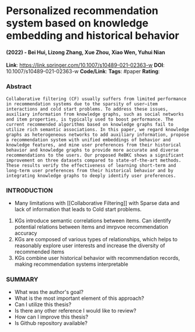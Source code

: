 # Personalized recommendation system based on knowledge embedding and historical behavior
#### (2022) - Bei Hui, Lizong Zhang, Xue Zhou, Xiao Wen, Yuhui Nian
**Link**: https://link.springer.com/10.1007/s10489-021-02363-w
**DOI**: 10.1007/s10489-021-02363-w
**Code/Link**:
**Tags**: #paper
**Rating**:

### Abstract

```
Collaborative filtering (CF) usually suffers from limited performance in recommendation systems due to the sparsity of user–item interactions and cold start problems. To address these issues, auxiliary information from knowledge graphs, such as social networks and item properties, is typically used to boost performance. The current recommended algorithms based on knowledge graphs fail to utilize rich semantic associations. In this paper, we regard knowledge graphs as heterogeneous networks to add auxiliary information, propose a recommendation system with unified embeddings of behavior and knowledge features, and mine user preferences from their historical behavior and knowledge graphs to provide more accurate and diverse recommendations to the users. Our proposed ReBKC shows a significant improvement on three datasets compared to state-of-the-art methods. These results verify the effectiveness of learning short-term and long-term user preferences from their historical behavior and by integrating knowledge graphs to deeply identify user preferences.
```

### INTRODUCTION
- Many limitations with [[Collaborative Filtering]] with Sparse data and lack of information that leads to Cold start problems.
1. KGs introduce semantic correlations between items. Can identify potential relations between items and imrpvoe recommendation accuracy
2. KGs are composed of various types of relationships, which helps to reasonably explore user interests and increase the diversity of recommended items
3. KGs combine user historical behavior with recommendation records, making recommendation systems interpretable


### SUMMARY
- What was the author's goal?
- What is the most important element of this approach?
- Can I utilize this thesis?
- Is there any other reference I would like to review?
- How can I improve this thesis?
- Is Github repository available?